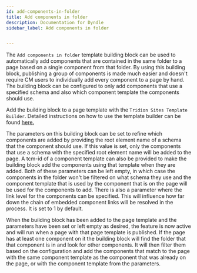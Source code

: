 ```yaml
---
id: add-components-in-folder
title: Add components in folder
description: Documentation for Dyndle
sidebar_label: Add components in folder


---
```


The `Add components in folder` template building block can be used to automatically add components that are contained in the same folder to a page based on a single component from that folder. By using this building block, publishing a group of components is made much easier and doesn't require CM users to individually add every component to a page by hand. The building block can be configured to only add components that use a specified schema and also which component template the components should use. 

Add the building block to a page template with the `Tridion Sites Template Builder`. Detailed instructions on how to use the template builder can be found [here.](https://docs.sdl.com/LiveContent/content/en-US/SDL%20Web-v5/GUID-FD25A36E-4B1C-4346-BB7E-919B293B8748) 

The parameters on this building block can be set to refine which components are added by providing the root element name of a schema that the component should use. If this value is set, only the components that use a schema with the specified root element name will be added to the page. A tcm-id of a component template can also be provided to make the building block add the components using that template when they are added. Both of these parameters can be left empty, in which case the components in the folder won't be filtered on what schema they use and the component template that is used by the component that is on the page will be used for the components to add. There is also a parameter where the link level for the components can be specified. This will influence how far down the chain of embedded component links will be resolved in the process. It is set to 1 by default.

When the building block has been added to the page template and the parameters have been set or left empty as desired, the feature is now active and will run when a page with that page template is published. If the page has at least one component on it the building block will find the folder that that component is in and look for other components. It will then filter them based on the configuration and add the components that match to the page with the same component template as the component that was already on the page, or with the component template from the parameters. 